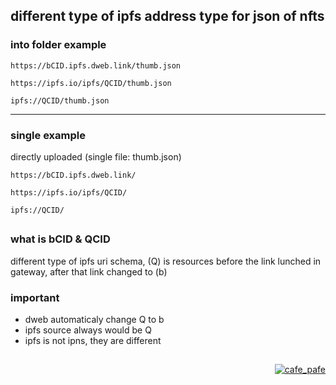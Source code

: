 ## different type of ipfs address type for json of nfts

### into folder example
```
https://bCID.ipfs.dweb.link/thumb.json
```

```
https://ipfs.io/ipfs/QCID/thumb.json
```

```
ipfs://QCID/thumb.json
```

---

### single example 
directly uploaded (single file: thumb.json)
```
https://bCID.ipfs.dweb.link/
```

```
https://ipfs.io/ipfs/QCID/
```

```
ipfs://QCID/
```

##
### what is bCID & QCID
different type of ipfs uri schema, (Q) is resources before the link lunched in gateway, after that link changed to (b)

### important
- dweb automaticaly change Q to b
- ipfs source always would be Q
- ipfs is not ipns, they are different

##

<p align="right"> 
  <a href="https://github.com/mosi-sol/erc721" target="blank">
  <img src="https://img.shields.io/badge/IPFS-information-blue?style=flat" alt="cafe_pafe" /></a>
</p>
